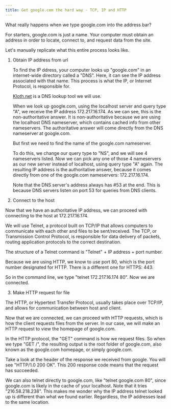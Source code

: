 ```yaml
---
title: Get google.com the hard way - TCP, IP and HTTP
---
```


What really happens when we type google.com into the address bar?

For starters, google.com is just a name. Your computer must obtain an address in order to locate, connect to, and request data from the site. 

Let's manually replicate what this entire process looks like.

1. Obtain IP address from url

	To find the IP ddress, your computer looks up "google.com" in an internet-wide directory called a "DNS". Here, it can see the IP address associated with that name. This process is what the IP, or Internet Protocol, is responsible for.

	[Kloth.net](http://www.kloth.net/services/nslookup.php) is a DNS lookup tool we will use.

	When we look up google.com, using the localhost server and query type "A", we receive the IP address 172.217.16.174. As we can see, this is the non-authoritative answer. It is non-authoritative because we are using the localhost DNS nameserver, which contains cached info from other nameservers. The authoritative answer will come directly from the DNS nameserver at google.com.

	But first we need to find the name of the google.com nameserver.

	To do this, we change our query type to "NS", and we will see 4 nameservers listed. Now we can pick any one of those 4 nameservers as our new server instead of localhost, using query type "A" again. The resulting IP address is the authoritative answer, because it comes directly from one of the google.com nameservers: 172.217.16.174. 

	Note that the DNS server's address always has #53 at the end. This is because DNS servers listen on port 53 for queries from DNS clients.

2. Connect to the host

Now that we have an authoritative IP address, we can proceed with connecting to the host at 172.217.16.174.

We will use Telnet, a protocol built on TCP/IP that allows computers to communicate with each other and files to be sent/received. The TCP, or Transmission Control Protocol, is responsible for data delivery of packets, routing application protocols to the correct destination.

The structure of a Telnet command is "Telnet" + IP address + port number.

Because we are using HTTP, we know to use port 80, which is the port number designated for HTTP. There is a different one for HTTPS: 443. 

So in the command line, we type "telnet 172.217.16.174 80". Now we are connected. 

3. Make HTTP request for file

The HTTP, or Hypertext Transfer Protocol, usually takes place over TCP/IP, and allows for communication between host and client.

Now that we are connected, we can proceed with HTTP requests, which is how the client requests files from the server.  In our case, we will make an HTTP request to view the homepage of google.com.

In the HTTP protocol, the "GET" command is how we request files. So when we type "GET /", the resulting output is the root folder of google.com, also known as the google.com homepage, or simply google.com. 

Take a look at the header of the response we received from google. You will see "HTTP/1.0 200 OK". This 200 response code means that the request has succeeded. 

We can also telnet directly to google.com, like "telnet google.com 80", since google.com is likely in the cache of your localhost. Note that it tries "216.58.218.238". This makes me wonder why the IP address telnet looked up is different than what we found earlier. Regardless, the IP addresses lead to the same location.


